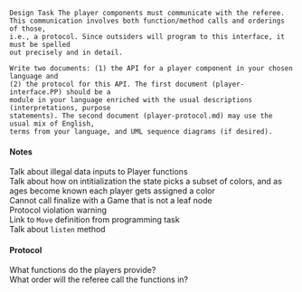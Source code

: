 ```
Design Task The player components must communicate with the referee.
This communication involves both function/method calls and orderings of those,
i.e., a protocol. Since outsiders will program to this interface, it must be spelled
out precisely and in detail.

Write two documents: (1) the API for a player component in your chosen language and
(2) the protocol for this API. The first document (player-interface.PP) should be a
module in your language enriched with the usual descriptions (interpretations, purpose
statements). The second document (player-protocol.md) may use the usual mix of English,
terms from your language, and UML sequence diagrams (if desired).
```

#### Notes

Talk about illegal data inputs to Player functions  
Talk about how on intitialization the state picks a subset of colors, and as ages become known each player gets assigned a color  
Cannot call finalize with a Game that is not a leaf node  
Protocol violation warning  
Link to `Move` definition from programming task  
Talk about `listen` method  

#### Protocol

What functions do the players provide?  
What order will the referee call the functions in?  

